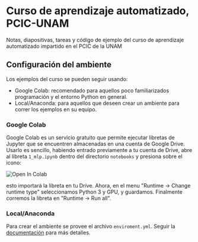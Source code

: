 # Curso de aprendizaje automatizado, PCIC-UNAM
Notas, diapositivas, tareas y código de ejemplo del curso de aprendizaje automatizado impartido en el PCIC de la UNAM

## Configuración del ambiente

Los ejemplos del curso se pueden seguir usando:
 * Google Colab: recomendado para aquellos poco familiarizados programación y el entorno Python en general.
 * Local/Anaconda: para aquellos que deseen crear un ambiente para correr los ejemplos en su equipo.

### Google Colab

Google Colab es un servicio gratuito que permite ejecutar libretas de Jupyter que se encuentren almacenadas en una cuenta de Google Drive. Usarlo es sencillo, habiendo entrado previamente a tu cuenta de Drive, abre al libreta `1_mlp.ipynb` dentro del directorio `notebooks` y presiona sobre el icono:

![Open In Colab](https://colab.research.google.com/assets/colab-badge.svg)

esto importará la libreta en tu Drive. Ahora, en el menu "Runtime -> Change runtime type" seleccionamos Python 3 y GPU, y guardamos. Finalmente corremos la libreta en "Runtime -> Run all".

### Local/Anaconda

Para crear el ambiente se provee el archivo `enviroment.yml`. Seguir la [documentación](https://docs.anaconda.com/anaconda/navigator/tutorials) para más detalles.
